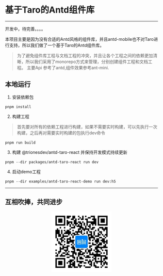 # 基于Taro的Antd组件库
***
开发中，待完善。。。。 

本项目主要是因为没有合适的Antd风格的组件库，并且antd-mobile也不对Taro进行支持，所以我们做了一个基于Taro的Antd组件库。
> 为了避免组件库工程与文档工程的冲突，并且让各个工程之间的依赖更加清晰，所以我们采用了monorepo方式来管理，分别创建组件工程和文档工程。
> 主要Api 参考了antd,组件效果参考ant-mini.
## 本地运行
1. 安装依赖包
```
pnpm install 
```
2. 构建工程
> 首先要对所有的依赖工程进行构建，如果不需要实时构建，可以先执行一次构建，之后再对需要实时构建的包执行dev命令
```shell
pnpm run build
```
3. 构建 @trionesdev/antd-taro-react 并保持开发模式持续更新
```shell
pnpm --dir packages/antd-taro-react run dev
```
4. 启动demo工程
```shell
pnpm --dir examples/antd-taro-react-demo run dev:h5
```

***
## 互相吹捧，共同进步

<div style="width: 100%;text-align: center;">
<img src="images/shuque_wx.jpg" width="200px" alt="">
</div>
